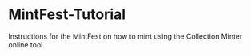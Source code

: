 # MintFest-Tutorial
Instructions for the MintFest on how to mint using the Collection Minter online tool.

